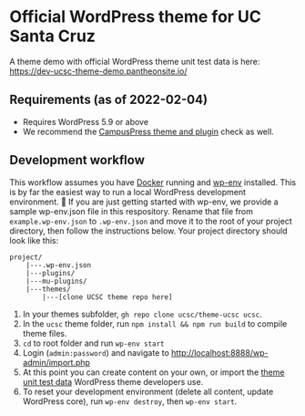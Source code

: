 # Official WordPress theme for UC Santa Cruz

A theme demo with official WordPress theme unit test data is here: <https://dev-ucsc-theme-demo.pantheonsite.io/>

## Requirements (as of 2022-02-04)

- Requires WordPress 5.9 or above
- We recommend the [CampusPress theme and plugin](https://github.com/igmoweb/theme-check) check as well.

## Development workflow

This workflow assumes you have [Docker](https://www.docker.com/) running and [wp-env](https://developer.wordpress.org/block-editor/reference-guides/packages/packages-env/) installed. This is by far the easiest way to run a local WordPress development environment. 🎉 If you are just getting started with wp-env, we provide a sample wp-env.json file in this respository. Rename that file from `example.wp-env.json` to `.wp-env.json` and move it to the root of your project directory, then follow the instructions below. Your project directory should look like this:

```text
project/
    |---.wp-env.json
    |---plugins/
	|---mu-plugins/
    |---themes/
		|---[clone UCSC theme repo here]
```

1. In your themes subfolder, `gh repo clone ucsc/theme-ucsc ucsc`.
2. In the `ucsc` theme folder, run `npm install && npm run build` to compile theme files.
3. `cd` to root folder and run `wp-env start`
4. Login (`admin:password`) and navigate to <http://localhost:8888/wp-admin/import.php>
5. At this point you can create content on your own, or import the [theme unit test data](https://codex.wordpress.org/Theme_Unit_Test) WordPress theme developers use.
6. To reset your development environment (delete all content, update WordPress core), run `wp-env destroy`, then `wp-env start`.

